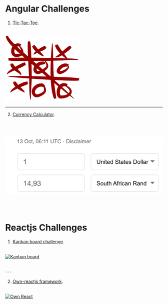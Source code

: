 # Angular Challenges

1. [Tic-Tac-Toe](https://github.com/cleophasmashiri/tictactoe-angular).
<br><br>


[![Tic-Tac-Toe](tictactoe.png)](https://github.com/cleophasmashiri/tictactoe-angular)

---

2. [Currency Calculator](https://github.com/cleophasmashiri/currency-calculator-angular).

<br><br>

[![Currency Calculator](currency-calc.png)](https://github.com/cleophasmashiri/currency-calculator-angular)


<br><br>

# Reactjs Challenges

1. [Kanban board challenge](https://github.com/cleophasmashiri/kanban-reactjs).
<br><br>

[![Kanban board](kanban.jpeg)](https://github.com/cleophasmashiri/kanban-reactjs)

<br>
---

2. [Own-reactjs framework](https://github.com/cleophasmashiri/own-reactjs).
<br><br>

[![Own React](react.png)](https://github.com/cleophasmashiri/own-reactjs)
